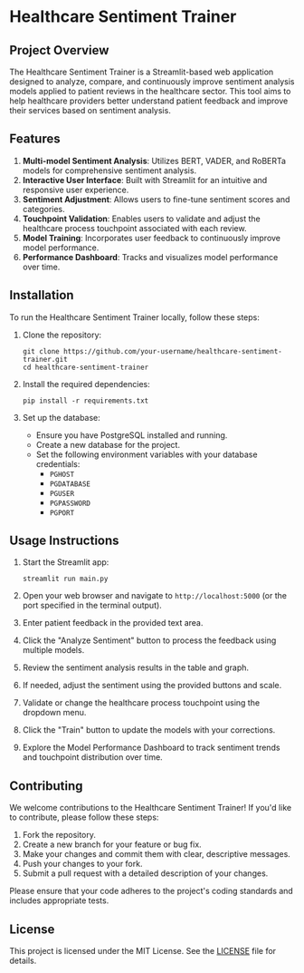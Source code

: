 # Healthcare Sentiment Trainer

## Project Overview

The Healthcare Sentiment Trainer is a Streamlit-based web application designed to analyze, compare, and continuously improve sentiment analysis models applied to patient reviews in the healthcare sector. This tool aims to help healthcare providers better understand patient feedback and improve their services based on sentiment analysis.

## Features

1. **Multi-model Sentiment Analysis**: Utilizes BERT, VADER, and RoBERTa models for comprehensive sentiment analysis.
2. **Interactive User Interface**: Built with Streamlit for an intuitive and responsive user experience.
3. **Sentiment Adjustment**: Allows users to fine-tune sentiment scores and categories.
4. **Touchpoint Validation**: Enables users to validate and adjust the healthcare process touchpoint associated with each review.
5. **Model Training**: Incorporates user feedback to continuously improve model performance.
6. **Performance Dashboard**: Tracks and visualizes model performance over time.

## Installation

To run the Healthcare Sentiment Trainer locally, follow these steps:

1. Clone the repository:
   ```
   git clone https://github.com/your-username/healthcare-sentiment-trainer.git
   cd healthcare-sentiment-trainer
   ```

2. Install the required dependencies:
   ```
   pip install -r requirements.txt
   ```

3. Set up the database:
   - Ensure you have PostgreSQL installed and running.
   - Create a new database for the project.
   - Set the following environment variables with your database credentials:
     - `PGHOST`
     - `PGDATABASE`
     - `PGUSER`
     - `PGPASSWORD`
     - `PGPORT`

## Usage Instructions

1. Start the Streamlit app:
   ```
   streamlit run main.py
   ```

2. Open your web browser and navigate to `http://localhost:5000` (or the port specified in the terminal output).

3. Enter patient feedback in the provided text area.

4. Click the "Analyze Sentiment" button to process the feedback using multiple models.

5. Review the sentiment analysis results in the table and graph.

6. If needed, adjust the sentiment using the provided buttons and scale.

7. Validate or change the healthcare process touchpoint using the dropdown menu.

8. Click the "Train" button to update the models with your corrections.

9. Explore the Model Performance Dashboard to track sentiment trends and touchpoint distribution over time.

## Contributing

We welcome contributions to the Healthcare Sentiment Trainer! If you'd like to contribute, please follow these steps:

1. Fork the repository.
2. Create a new branch for your feature or bug fix.
3. Make your changes and commit them with clear, descriptive messages.
4. Push your changes to your fork.
5. Submit a pull request with a detailed description of your changes.

Please ensure that your code adheres to the project's coding standards and includes appropriate tests.

## License

This project is licensed under the MIT License. See the [LICENSE](LICENSE) file for details.
